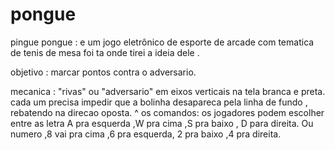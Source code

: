 # pongue
pingue pongue : e um jogo  eletrônico de esporte  de arcade com tematica  de tenis de mesa foi ta onde tirei a ideia dele .                                                                          

objetivo : marcar pontos contra o adversario. 

mecanica : "rivas" ou "adversario" em eixos verticais na tela branca e preta. 
cada um precisa impedir que a bolinha desapareca pela linha de fundo , rebatendo
na direcao oposta. 
                                                                      ^
os comandos: os jogadores podem escolher entre as letra A  pra esquerda ,W pra cima ,S pra baixo , D  para direita.
Ou numero ,8 vai pra cima  ,6 pra esquerda,  2  pra baixo ,4 pra direita. 
 
 


